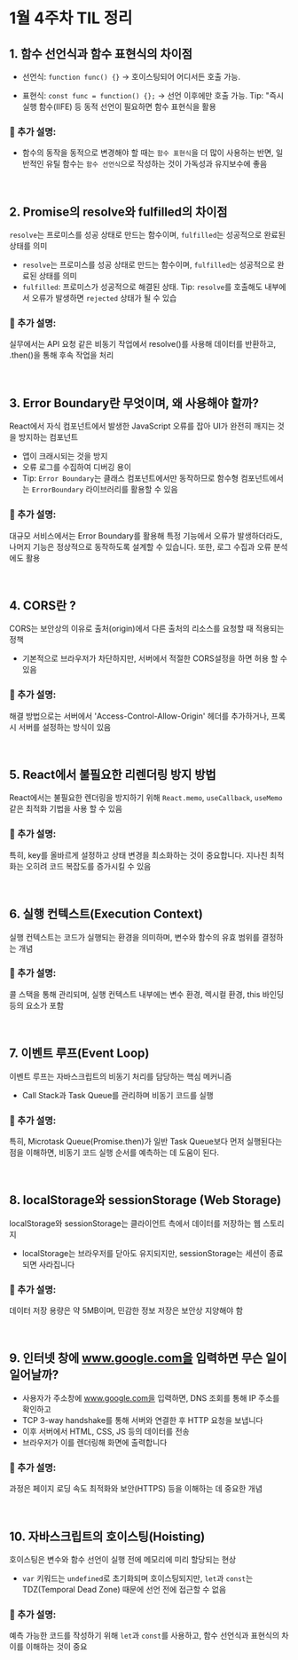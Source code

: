 # 1월 4주차 TIL 정리

## 1. 함수 선언식과 함수 표현식의 차이점

- 선언식: `function func() {}` → 호이스팅되어 어디서든 호출 가능.

- 표현식: `const func = function() {};` → 선언 이후에만 호출 가능.
  Tip: "즉시 실행 함수(IIFE) 등 동적 선언이 필요하면 함수 표현식을 활용

### 🚀 추가 설명:

- 함수의 동작을 동적으로 변경해야 할 때는 `함수 표현식`을 더 많이 사용하는 반면, 일반적인 유틸 함수는 `함수 선언식`으로 작성하는 것이 가독성과 유지보수에 좋음

<br/>

## 2. Promise의 resolve와 fulfilled의 차이점

`resolve`는 프로미스를 성공 상태로 만드는 함수이며, `fulfilled`는 성공적으로 완료된 상태를 의미

- `resolve`는 프로미스를 성공 상태로 만드는 함수이며, `fulfilled`는 성공적으로 완료된 상태를 의미
- `fulfilled`: 프로미스가 성공적으로 해결된 상태.
  Tip: `resolve`를 호출해도 내부에서 오류가 발생하면 `rejected` 상태가 될 수 있습

### 🚀 추가 설명:

실무에서는 API 요청 같은 비동기 작업에서 resolve()를 사용해 데이터를 반환하고, .then()을 통해 후속 작업을 처리

<br/>

## 3. Error Boundary란 무엇이며, 왜 사용해야 할까?

React에서 자식 컴포넌트에서 발생한 JavaScript 오류를 잡아 UI가 완전히 깨지는 것을 방지하는 컴포넌트

- 앱이 크래시되는 것을 방지
- 오류 로그를 수집하여 디버깅 용이
- Tip: `Error Boundary`는 클래스 컴포넌트에서만 동작하므로 함수형 컴포넌트에서는 `ErrorBoundary` 라이브러리를 활용할 수 있음

### 🚀 추가 설명:

대규모 서비스에서는 Error Boundary를 활용해 특정 기능에서 오류가 발생하더라도, 나머지 기능은 정상적으로 동작하도록 설계할 수 있습니다. 또한, 로그 수집과 오류 분석에도 활용

<br/>

## 4. CORS란 ?

CORS는 보안상의 이유로 출처(origin)에서 다른 출처의 리소스를 요청할 때 적용되는 정책

- 기본적으로 브라우저가 차단하지만, 서버에서 적절한 CORS설정을 하면 허용 할 수 있음

### 🚀 추가 설명:

해결 방법으로는 서버에서 'Access-Control-Allow-Origin' 헤더를 추가하거나, 프록시 서버를 설정하는 방식이 있음

<br/>

## 5. React에서 불필요한 리렌더링 방지 방법

React에서는 불필요한 렌더링을 방지하기 위해 `React.memo`, `useCallback`, `useMemo` 같은 최적화 기법을 사용 할 수 있음

### 🚀 추가 설명:

특히, key를 올바르게 설정하고 상태 변경을 최소화하는 것이 중요합니다. 지나친 최적화는 오히려 코드 복잡도를 증가시킬 수 있음

<br/>

## 6. 실행 컨텍스트(Execution Context)

실행 컨텍스트는 코드가 실행되는 환경을 의미하며, 변수와 함수의 유효 범위를 결정하는 개념

### 🚀 추가 설명:

콜 스택을 통해 관리되며, 실행 컨텍스트 내부에는 변수 환경, 렉시컬 환경, this 바인딩 등의 요소가 포함

<br/>

## 7. 이벤트 루프(Event Loop)

이벤트 루프는 자바스크립트의 비동기 처리를 담당하는 핵심 메커니즘

- Call Stack과 Task Queue를 관리하며 비동기 코드를 실행

### 🚀 추가 설명:

특히, Microtask Queue(Promise.then)가 일반 Task Queue보다 먼저 실행된다는 점을 이해하면, 비동기 코드 실행 순서를 예측하는 데 도움이 된다.

<br/>

## 8. localStorage와 sessionStorage (Web Storage)

localStorage와 sessionStorage는 클라이언트 측에서 데이터를 저장하는 웹 스토리지

- localStorage는 브라우저를 닫아도 유지되지만, sessionStorage는 세션이 종료되면 사라집니다

### 🚀 추가 설명:

데이터 저장 용량은 약 5MB이며, 민감한 정보 저장은 보안상 지양해야 함

<br/>

## 9. 인터넷 창에 www.google.com을 입력하면 무슨 일이 일어날까?

- 사용자가 주소창에 www.google.com을 입력하면, DNS 조회를 통해 IP 주소를 확인하고
- TCP 3-way handshake를 통해 서버와 연결한 후 HTTP 요청을 보냅니다
- 이후 서버에서 HTML, CSS, JS 등의 데이터를 전송
- 브라우저가 이를 렌더링해 화면에 출력합니다

### 🚀 추가 설명:

과정은 페이지 로딩 속도 최적화와 보안(HTTPS) 등을 이해하는 데 중요한 개념

<br/>

## 10. 자바스크립트의 호이스팅(Hoisting)

호이스팅은 변수와 함수 선언이 실행 전에 메모리에 미리 할당되는 현상

- `var` 키워드는 `undefined`로 초기화되며 호이스팅되지만, `let`과 `const`는 TDZ(Temporal Dead Zone) 때문에 선언 전에 접근할 수 없음

### 🚀 추가 설명:

예측 가능한 코드를 작성하기 위해 `let`과 `const`를 사용하고, 함수 선언식과 표현식의 차이를 이해하는 것이 중요

